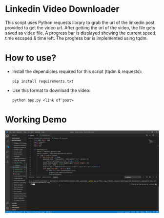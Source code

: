 # Linkedin Video Downloader
This script uses Python requests library to grab the url of the linkedin post provided to get the video url. After getting the url of the video, the file gets saved as video file. A progress bar is displayed showing the current speed, time escaped & time left. The progress bar is implemented using tqdm.


# How to use?
- Install the dependicies required for this script (tqdm & requests):

    ```pip install requirements.txt```

- Use this format to download the video:

    ```python app.py <link of post>```


# Working Demo

![](preview.gif)
